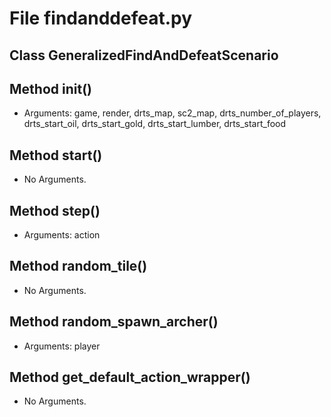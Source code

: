 # File findanddefeat.py

## Class GeneralizedFindAndDefeatScenario

## Method __init__()

* Arguments: game, render, drts_map, sc2_map, drts_number_of_players, drts_start_oil, drts_start_gold, drts_start_lumber, drts_start_food

## Method start()

* No Arguments.

## Method step()

* Arguments: action

## Method random_tile()

* No Arguments.

## Method random_spawn_archer()

* Arguments: player

## Method get_default_action_wrapper()

* No Arguments.

